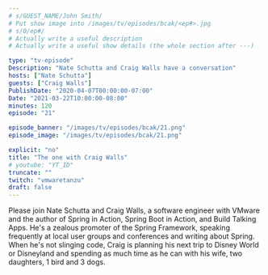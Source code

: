 ```yaml
---
# s/GUEST_NAME/John Smith/
# Put show image into /images/tv/episodes/bcak/<ep#>.jpg
# s/0/ep#/
# Actually write a useful description
# Actually write a useful show details (the whole section after ---)

type: "tv-episode"
Description: "Nate Schutta and Craig Walls have a conversation"
hosts: ["Nate Schutta"]
guests: ["Craig Walls"]
PublishDate: "2020-04-07T00:00:00-07:00"
Date: "2021-03-22T10:00:00-08:00"
minutes: 120
episode: "21"

episode_banner: "/images/tv/episodes/bcak/21.png"
episode_image: "/images/tv/episodes/bcak/21.png"

explicit: "no"
title: "The one with Craig Walls"
# youtube: "YT_ID"
truncate: ""
twitch: "vmwaretanzu"
draft: false
---
```


Please join Nate Schutta and Craig Walls, a software engineer with VMware and the author of Spring in Action, Spring Boot in Action, and Build Talking Apps. He's a zealous promoter of the Spring Framework, speaking frequently at local user groups and conferences and writing about Spring. When he's not slinging code, Craig is planning his next trip to Disney World or Disneyland and spending as much time as he can with his wife, two daughters, 1 bird and 3 dogs.
